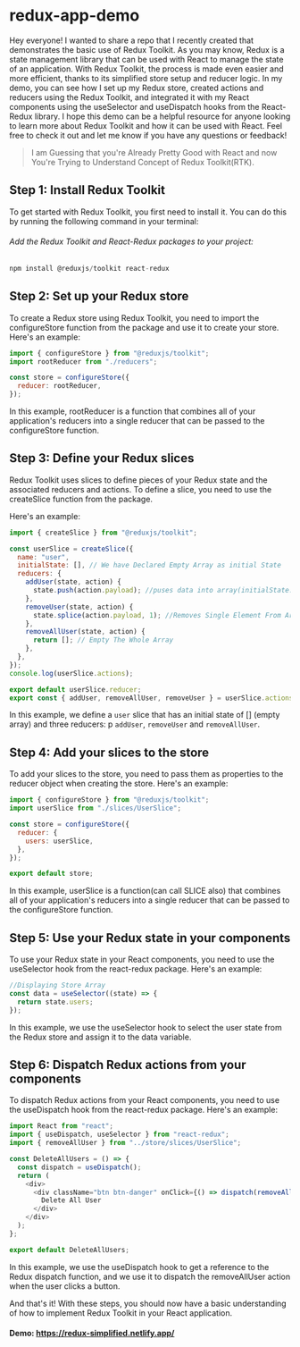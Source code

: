 # redux-app-demo

Hey everyone! I wanted to share a repo that I recently created that demonstrates the basic use of Redux Toolkit. As you may know, Redux is a state management library that can be used with React to manage the state of an application. With Redux Toolkit, the process is made even easier and more efficient, thanks to its simplified store setup and reducer logic. In my demo, you can see how I set up my Redux store, created actions and reducers using the Redux Toolkit, and integrated it with my React components using the useSelector and useDispatch hooks from the React-Redux library. I hope this demo can be a helpful resource for anyone looking to learn more about Redux Toolkit and how it can be used with React. Feel free to check it out and let me know if you have any questions or feedback!

> I am Guessing that you're Already Pretty Good with React and now You're Trying to Understand Concept of Redux Toolkit(RTK).

## Step 1: Install Redux Toolkit

To get started with Redux Toolkit, you first need to install it. You can do this by running the following command in your terminal:

###### Add the Redux Toolkit and React-Redux packages to your project:

```javascript
npm install @reduxjs/toolkit react-redux
```

## Step 2: Set up your Redux store

To create a Redux store using Redux Toolkit, you need to import the configureStore function from the package and use it to create your store. Here's an example:

```javascript
import { configureStore } from "@reduxjs/toolkit";
import rootReducer from "./reducers";

const store = configureStore({
  reducer: rootReducer,
});
```

In this example, rootReducer is a function that combines all of your application's reducers into a single reducer that can be passed to the configureStore function.

## Step 3: Define your Redux slices

Redux Toolkit uses slices to define pieces of your Redux state and the associated reducers and actions. To define a slice, you need to use the createSlice function from the package.

Here's an example:

```javascript
import { createSlice } from "@reduxjs/toolkit";

const userSlice = createSlice({
  name: "user",
  initialState: [], // We have Declared Empty Array as initial State
  reducers: {
    addUser(state, action) {
      state.push(action.payload); //puses data into array(initialState: [])
    },
    removeUser(state, action) {
      state.splice(action.payload, 1); //Removes Single Element From Array
    },
    removeAllUser(state, action) {
      return []; // Empty The Whole Array
    },
  },
});
console.log(userSlice.actions);

export default userSlice.reducer;
export const { addUser, removeAllUser, removeUser } = userSlice.actions;
```

In this example, we define a `user` slice that has an initial state of [] (empty array) and three reducers: p `addUser`, `removeUser` and `removeAllUser`.

## Step 4: Add your slices to the store

To add your slices to the store, you need to pass them as properties to the reducer object when creating the store. Here's an example:

```javascript
import { configureStore } from "@reduxjs/toolkit";
import userSlice from "./slices/UserSlice";

const store = configureStore({
  reducer: {
    users: userSlice,
  },
});

export default store;
```

In this example, userSlice is a function(can call SLICE also) that combines all of your application's reducers into a single reducer that can be passed to the configureStore function.

## Step 5: Use your Redux state in your components

To use your Redux state in your React components, you need to use the useSelector hook from the react-redux package. Here's an example:

```javascript
//Displaying Store Array
const data = useSelector((state) => {
  return state.users;
});
```

In this example, we use the useSelector hook to select the user state from the Redux store and assign it to the data variable.

## Step 6: Dispatch Redux actions from your components

To dispatch Redux actions from your React components, you need to use the useDispatch hook from the react-redux package. Here's an example:

```javascript
import React from "react";
import { useDispatch, useSelector } from "react-redux";
import { removeAllUser } from "../store/slices/UserSlice";

const DeleteAllUsers = () => {
  const dispatch = useDispatch();
  return (
    <div>
      <div className="btn btn-danger" onClick={() => dispatch(removeAllUser())}>
        Delete All User
      </div>
    </div>
  );
};

export default DeleteAllUsers;
```

In this example, we use the useDispatch hook to get a reference to the Redux dispatch function, and we use it to dispatch the removeAllUser action when the user clicks a button.

And that's it! With these steps, you should now have a basic understanding of how to implement Redux Toolkit in your React application.

#### Demo: https://redux-simplified.netlify.app/
